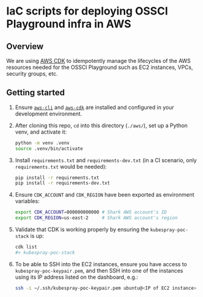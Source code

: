 # IaC scripts for deploying OSSCI Playground infra in AWS

## Overview

We are using [AWS CDK](https://aws.amazon.com/cdk/) to idempotently manage the lifecycles of the AWS resources needed for the OSSCI Playground such as EC2 instances, VPCs, security groups, etc.

## Getting started

1. Ensure [`aws-cli`](https://docs.aws.amazon.com/cli/latest/userguide/getting-started-install.html) and [`aws-cdk`](https://docs.aws.amazon.com/cdk/v2/guide/getting_started.html) are installed and configured in your development environment.

1. After cloning this repo, `cd` into this directory (`./aws/`), set up a Python venv, and activate it:

    ```bash
    python -m venv .venv
    source .venv/bin/activate
    ```

1. Install `requirements.txt` and `requirements-dev.txt` (in a CI scenario, only `requirements.txt` would be needed):

    ```bash
    pip install -r requirements.txt
    pip install -r requirements-dev.txt
    ```

1. Ensure `CDK_ACCOUNT` and `CDK_REGION` have been exported as environment variables:

    ```bash
    export CDK_ACCOUNT=000000000000 # Shark AWS account's ID
    export CDK_REGION=us-east-2     # Shark AWS account's region
    ```

1. Validate that CDK is working properly by ensuring the `kubespray-poc-stack` is up:

    ```bash
    cdk list
    #> kubespray-poc-stack
    ```

1. To be able to SSH into the EC2 instances, ensure you have access to `kubespray-poc-keypair.pem`, and then SSH into one of the instances using its IP address listed on the dashboard, e.g.:

    ```bash
    ssh -i ~/.ssh/kubespray-poc-keypair.pem ubuntu@<IP of EC2 instance>
    ```

